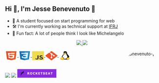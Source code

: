 ## Hi 👋, I'm Jesse Benevenuto 💜

<!--
**bnevenuto/bnevenuto** is a ✨ _special_ ✨ repository because its `README.md` (this file) appears on your GitHub profile.

Here are some ideas to get you started:

- 🔭 I’m currently working on ...
- 🌱 I’m currently learning ...
- 👯 I’m looking to collaborate on ...
- 🤔 I’m looking for help with ...
- 💬 Ask me about ...
- 📫 How to reach me: ...
- 😄 Pronouns: ...
- ⚡ Fun fact: ...
-->

- 🚀 A student focused on start programming for web 
- 🛠️ I'm currently working as technical support at [IFRJ](https://portal.ifrj.edu.br/)
- 🍕 Fun fact: A lot of people think I look like Michelangelo 

<div align="center">
  <a href="https://github.com/bnevenuto">
  <img height="160em" src="https://github-readme-stats.vercel.app/api?username=bnevenuto&show_icons=true&theme=monokai&include_all_commits=true&count_private=true"/>
  <img height="160em" src="https://github-readme-stats.vercel.app/api/top-langs/?username=bnevenuto&layout=compact&hide=shell&theme=monokai"/>
</div>
  
<div style="display: inline_block"><br>
  <img align="center" alt="Bnevenuto-HTML" height="30" width="40" src="https://raw.githubusercontent.com/devicons/devicon/master/icons/html5/html5-original.svg">
  <img align="center" alt="Bnevenuto-CSS" height="30" width="40" src="https://raw.githubusercontent.com/devicons/devicon/master/icons/css3/css3-original.svg">
  <img align="center" alt="Bnevenuto-Js" height="30" width="40" src="https://raw.githubusercontent.com/devicons/devicon/master/icons/javascript/javascript-original.svg">
   <img align="center" alt="Bnevenuto-Git" height="30" width="40" src="https://raw.githubusercontent.com/devicons/devicon/master/icons/git/git-original.svg">
   <img align="center" alt="Bnevenuto-Linux" height="30" width="40" src="https://raw.githubusercontent.com/devicons/devicon/master/icons/linux/linux-original.svg"> 
   <img align="right" alt="Bnevenuto-pic" style="border-radius: 50px" height="150" src="https://c.tenor.com/--PMKOkZyGMAAAAM/reeserussell-michelangelo.gif">
</div>
  
  ##
 
<div>  
  <a href = "mailto:marcosapw.dev@gmail.com"><img src="https://img.shields.io/badge/Gmail-D14836?style=for-the-badge&logo=gmail&logoColor=white" target="_blank"></a>
  <a href="https://t.me/bnevenuto"><img src="https://img.shields.io/badge/-Telegram-0088cc?style=for-the-badge&logo=telegram&logoColor=white" target="_blank"></a>
  <a href="https://app.rocketseat.com.br/me/bnevenuto"> <img alt="Rocketseat-icon" src=".github/Rocketseat-icon.png" widht="30" height="27.5" target="_blank"> 
</div>

